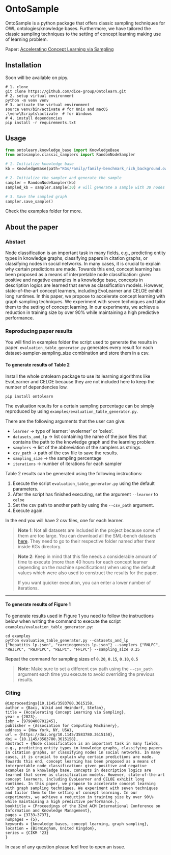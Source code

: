 # OntoSample

OntoSample is a python package that offers classic sampling techniques for OWL ontologies/knowledge 
bases. Furthermore, we have tailored the classic sampling techniques to the setting of concept 
learning making use of learning problem.


Paper: [Accelerating Concept Learning via Sampling](https://doi.org/10.1145/3583780.3615158)

## Installation

Soon will be available on pipy.

```shell
# 1. clone 
git clone https://github.com/dice-group/Ontolearn.git 
# 2. setup virtual environment
python -m venv venv 
# 3. activate the virtual environment
source venv/bin/activate # for Unix and macOS
.\venv\Scripts\activate  # for Windows
# 4. install dependencies
pip install -r requirements.txt
```

## Usage

```python
from ontolearn.knowledge_base import KnowledgeBase
from ontosample.classic_samplers import RandomNodeSampler

# 1. Initialize knowledge base
kb = KnowledgeBase(path="KGs/Family/family-benchmark_rich_background.owl")

# 2. Initialize the sampler and generate the sample
sampler = RandomNodeSampler(kb)
sampled_kb = sampler.sample(30) # will generate a sample with 30 nodes

# 3. Save the sampled graph
sampler.save_sample()

```

Check the examples folder for more.


## About the paper

### Abstact

Node classification is an important task in many fields, e.g., predicting entity types in knowledge graphs, classifying papers in citation
graphs, or classifying nodes in social networks. In many cases, it
is crucial to explain why certain predictions are made. Towards
this end, concept learning has been proposed as a means of interpretable node classification: given positive and negative examples
in a knowledge base, concepts in description logics are learned that
serve as classification models. However, state-of-the-art concept
learners, including EvoLearner and CELOE exhibit long runtimes.
In this paper, we propose to accelerate concept learning with graph
sampling techniques. We experiment with seven techniques and tailor them to the setting of concept learning. In our experiments, we
achieve a reduction in training size by over 90% while maintaining
a high predictive performance.

### Reproducing paper results

You will find in examples folder the script used to generate the results in paper.
`evaluation_table_generator.py` generates every result for each dataset-sampler-sampling_size 
combination and store them in a csv.

#### To generate results of Table 2
Install the whole ontolearn package to use its learning algorithms like EvoLearner and CELOE because 
they are not included here to keep the number of dependencies low.

```shell
pip install ontolearn
```

The evaluation results for a certain sampling percentage can be simply reproduced by using `examples/evaluation_table_generator.py`.

There are the following arguments that the user can give:
- `learner` &rarr; type of learner: 'evolerner' or 'celeo'.
- `datasets_and_lp` &rarr; list containing the name of the json files that contains the path to the knowledge graph and
                           the learning problem.
- `samplers` &rarr; list of the abbreviation of the samplers as strings.
- `csv_path` &rarr; path of the csv file to save the results.
- `sampling_size` &rarr; the sampling percentage
- `iterations` &rarr; number of iterations for each sampler

Table 2 results can be  generated using the following instructions:

1. Execute the script `evaluation_table_generator.py` using the default parameters.
2. After the script has finished executing, set the argument `--learner` to `celoe`
3. Set the csv path to another path by using the `--csv_path` argument.
4. Execute again.

In the end you will have 2 csv files, one for each learner.

> **Note 1**: Not all datasets are included in the project because some of them are too large.
> You can download all the SML-bench datasets [here](https://github.com/SmartDataAnalytics/SML-Bench/tree/updates/learningtasks).
> They need to go to their respective folder named after them inside KGs directory.

> **Note 2**: Keep in mind that this file needs a considerable amount of time to execute (more than 40 hours for each concept learner
> depending on the machine specifications) when using the default values which were also used to construct 
> the results for the paper. 
> 
> If you want quicker execution, you can enter a lower number of iterations.

---------------------------------------------------

#### To generate results of Figure 1

To generate results used in Figure 1 you need to follow the instructions below
when writing the command to execute the script `examples/evaluation_table_generator.py`:


```shell
cd examples
python evaluation_table_generator.py --datasets_and_lp {"hepatitis_lp.json", "carcinogenesis_lp.json"} --samplers {"RNLPC", "RWJLPC", "RWJPLPC", "RELPC", "FFLPC"} --sampling_size 0.25
```

Repeat the command for sampling sizes of `0.20`, `0.15`, `0.10`, `0.5`


> **Note:** Make sure to set a different csv path using the `--csv_path` argument each time you execute to avoid
> overriding the previous results.


### Citing

```
@inproceedings{10.1145/3583780.3615158,
author = {Baci, Alkid and Heindorf, Stefan},
title = {Accelerating Concept Learning via Sampling},
year = {2023},
isbn = {9798400701245},
publisher = {Association for Computing Machinery},
address = {New York, NY, USA},
url = {https://doi.org/10.1145/3583780.3615158},
doi = {10.1145/3583780.3615158},
abstract = {Node classification is an important task in many fields, e.g., predicting entity types in knowledge graphs, classifying papers in citation graphs, or classifying nodes in social networks. In many cases, it is crucial to explain why certain predictions are made. Towards this end, concept learning has been proposed as a means of interpretable node classification: given positive and negative examples in a knowledge base, concepts in description logics are learned that serve as classification models. However, state-of-the-art concept learners, including EvoLearner and CELOE exhibit long runtimes. In this paper, we propose to accelerate concept learning with graph sampling techniques. We experiment with seven techniques and tailor them to the setting of concept learning. In our experiments, we achieve a reduction in training size by over 90\% while maintaining a high predictive performance.},
booktitle = {Proceedings of the 32nd ACM International Conference on Information and Knowledge Management},
pages = {3733–3737},
numpages = {5},
keywords = {knowledge bases, concept learning, graph sampling},
location = {Birmingham, United Kingdom},
series = {CIKM '23}
}
```

In case of any question please feel free to open an issue.